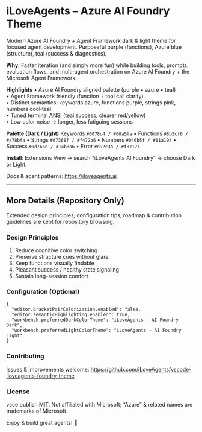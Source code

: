 # iLoveAgents – Azure AI Foundry Theme

Modern Azure AI Foundry + Agent Framework dark & light theme for focused agent development. Purposeful purple (functions), Azure blue (structure), teal (success & diagnostics).

**Why**: Faster iteration (and simply more fun) while building tools, prompts, evaluation flows, and multi‑agent orchestration on Azure AI Foundry + the Microsoft Agent Framework.

**Highlights**
• Azure AI Foundry aligned palette (purple • azure • teal)  
• Agent Framework friendly (function + tool call clarity)  
• Distinct semantics: keywords azure, functions purple, strings pink, numbers cool‑teal  
• Tuned terminal ANSI (teal success; clearer red/yellow)  
• Low color noise → longer, less fatiguing sessions  

**Palette (Dark / Light)** Keywords `#0078d4 / #60a5fa` • Functions `#8b5cf6 / #a78bfa` • Strings `#d7368f / #f472b6` • Numbers `#046b5f / #11a194` • Success `#0d766e / #14b8a6` • Error `#d92c3a / #f87171`

**Install**: Extensions View → search “iLoveAgents AI Foundry” → choose Dark or Light.

Docs & agent patterns: <https://iloveagents.ai>

---

## More Details (Repository Only)

Extended design principles, configuration tips, roadmap & contribution guidelines are kept for repository browsing.

### Design Principles

1. Reduce cognitive color switching  
2. Preserve structure cues without glare  
3. Keep functions visually findable  
4. Pleasant success / healthy state signaling  
5. Sustain long-session comfort  

### Configuration (Optional)

```jsonc
{
  "editor.bracketPairColorization.enabled": false,
  "editor.semanticHighlighting.enabled": true,
  "workbench.preferredDarkColorTheme": "iLoveAgents - AI Foundry Dark",
  "workbench.preferredLightColorTheme": "iLoveAgents - AI Foundry Light"
}
```

### Contributing

Issues & improvements welcome: <https://github.com/iLoveAgents/vscode-iloveagents-foundry-theme>

### License

vsce publish
MIT. Not affiliated with Microsoft; “Azure” & related names are trademarks of Microsoft.

Enjoy & build great agents! 💙
